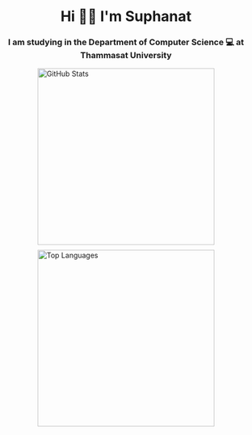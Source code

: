 <h1 align="center">Hi 👋🏻 I'm Suphanat</h1>
<h3 align="center">I am studying in the Department of Computer Science 💻 at Thammasat University</h3>

<p align="center">
  <div style="display: flex; flex-wrap: wrap; justify-content: center; gap: 10px;">
  <img src="https://github-readme-stats.vercel.app/api?username=suphanatchanlek30&theme=swift&show_icons=true" alt="GitHub Stats" style="max-width: 100%; height: auto; width: 350px;">
  <img src="https://github-readme-stats.vercel.app/api/top-langs/?username=suphanatchanlek30&layout=compact&theme=swift" alt="Top Languages" style="max-width: 100%; height: auto; width: 350px;">
</div>
</p>
